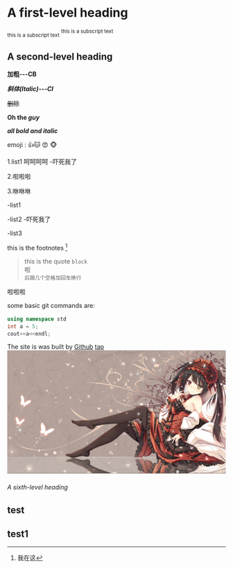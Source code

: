# A first-level heading
<sub> this is a subscript text</sub>
<sup> this is a subscript text</sup>
## A second-level heading
**加粗---CB**

**_斜体(Italic)---CI_**

~~删除~~

**Oh the _guy_**

***all bold and italic***

emoji : 👍:cat: 😍 🐵

1.list1 呵呵呵呵
   -吓死我了

2.啦啦啦

3.咻咻咻

-list1

-list2 
   -吓死我了

-list3

this is the footnotes [^1]
[^1]:我在这







>this is the quote 
`block`  
啦  
`后跟几个空格加回车换行`

啦啦啦

some basic git  commands are:
```Cpp
using namespace std
int a = 5;
cout<<a<<endl;
```

The site is was built by [Github](https://github.com/LeetCode-OpenSource/vscode-leetcode/issues)
[tap](README.md)
![kuagsan](クルミ.png)
###### A sixth-level heading
## test
## test1
